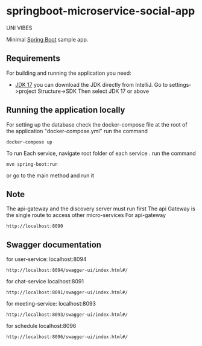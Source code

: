 # springboot-microservice-social-app
 UNI VIBES




Minimal [Spring Boot](http://projects.spring.io/spring-boot/) sample app.

## Requirements

For building and running the application you need:

- [JDK 17](https://www.oracle.com/java/technologies/javase/jdk21-archive-downloads.html)
  you can download the JDK directly from IntelliJ.
  Go to settings->project Structure->SDK
  Then select JDK 17 or above

## Running the application locally
For setting up the database
check the docker-compose file at the root of the application "docker-compose.yml"
run the command
``` shell
docker-compose up
```
To run Each service, navigate root  folder of  each service .
run the command 

```shell
mvn spring-boot:run
```
or go to the main method and run it
## Note
The api-gateway and the discovery server must run first
 The api Gateway is the single route to access other micro-services
For api-gateway
``` shell
http://localhost:8090
```

## Swagger documentation
for user-service:
localhost:8094
``` shell
http://localhost:8094/swagger-ui/index.html#/
```

for chat-service 
localhost:8091
``` shell
http://localhost:8091/swagger-ui/index.html#/
```


for meeting-service:
localhost:8093
``` shell
http://localhost:8093/swagger-ui/index.html#/
```
for schedule
localhost:8096
``` shell
http://localhost:8096/swagger-ui/index.html#/
```


